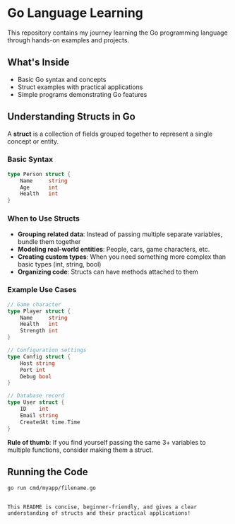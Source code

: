 # Go Language Learning

This repository contains my journey learning the Go programming language through hands-on examples and projects.

## What's Inside

- Basic Go syntax and concepts
- Struct examples with practical applications
- Simple programs demonstrating Go features

## Understanding Structs in Go

A **struct** is a collection of fields grouped together to represent a single concept or entity.

### Basic Syntax
```go
type Person struct {
    Name     string
    Age      int
    Health   int
}
```

### When to Use Structs

- **Grouping related data**: Instead of passing multiple separate variables, bundle them together
- **Modeling real-world entities**: People, cars, game characters, etc.
- **Creating custom types**: When you need something more complex than basic types (int, string, bool)
- **Organizing code**: Structs can have methods attached to them

### Example Use Cases
```go
// Game character
type Player struct {
    Name     string
    Health   int
    Strength int
}

// Configuration settings
type Config struct {
    Host string
    Port int
    Debug bool
}

// Database record
type User struct {
    ID    int
    Email string
    CreatedAt time.Time
}
```

**Rule of thumb**: If you find yourself passing the same 3+ variables to multiple functions, consider making them a struct.

## Running the Code

```bash
go run cmd/myapp/filename.go
```
```

This README is concise, beginner-friendly, and gives a clear understanding of structs and their practical applications!